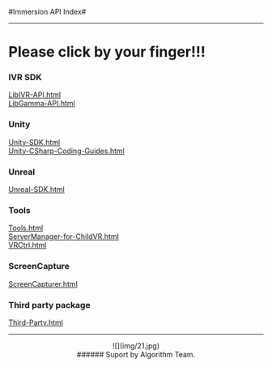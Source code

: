 #Immersion API Index#

----------

# Please click by your finger!!! #

### IVR SDK ###

[LibIVR-API.html](LibIVR-API.html "LibIVR Interface API")   
[LibGamma-API.html](LibGamma-API.html "LibGamma Interface API")

### Unity ###

[Unity-SDK.html](Unity-SDK.html "Unity-SDK")   
[Unity-CSharp-Coding-Guides.html](Unity-CSharp-Coding-Guides.html "Unity Guides")

### Unreal ###
[Unreal-SDK.html](Unreal-SDK.html)   

### Tools ###
[Tools.html](Tools.html)  
[ServerManager-for-ChildVR.html](ServerManager-for-ChildVR.html)  
[VRCtrl.html](VRCtrl.html)

### ScreenCapture ###
[ScreenCapturer.html](ScreenCapturer.html)

### Third party package ###
[Third-Party.html](Third-Party.html)

---------------------------------

<center>![](img/21.jpg) </center>
<center> 
###### Suport by Algorithm Team. 
</center>

